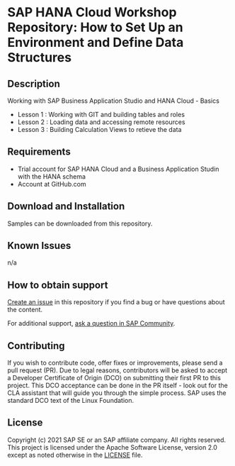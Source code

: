 # SAP HANA Cloud Workshop Repository: How to Set Up an Environment and Define Data Structures

## Description
Working with SAP Business Application Studio and HANA Cloud - Basics
- Lesson 1 : Working with GIT and building tables and roles
- Lesson 2 : Loading data and accessing remote resources
- Lesson 3 : Building Calculation Views to retieve the data

## Requirements
- Trial account for SAP HANA Cloud and a Business Application Studin with the HANA schema
- Account at GitHub.com

## Download and Installation
Samples can be downloaded from this repository.

## Known Issues
n/a

## How to obtain support

[Create an issue](https://github.com/SAP-samples/<repository-name>/issues) in this repository if you find a bug or have questions about the content.
 
For additional support, [ask a question in SAP Community](https://answers.sap.com/questions/ask.html).

## Contributing
If you wish to contribute code, offer fixes or improvements, please send a pull request (PR). Due to legal reasons, contributors will be asked to accept a Developer Certificate of Origin (DCO) on submitting their first PR to this project. This DCO acceptance can be done in the PR itself - look out for the CLA assistant that will guide you through the simple process. SAP uses the standard DCO text of the Linux Foundation.

## License
Copyright (c) 2021 SAP SE or an SAP affiliate company. All rights reserved. This project is licensed under the Apache Software License, version 2.0 except as noted otherwise in the [LICENSE](LICENSES/Apache-2.0.txt) file.

